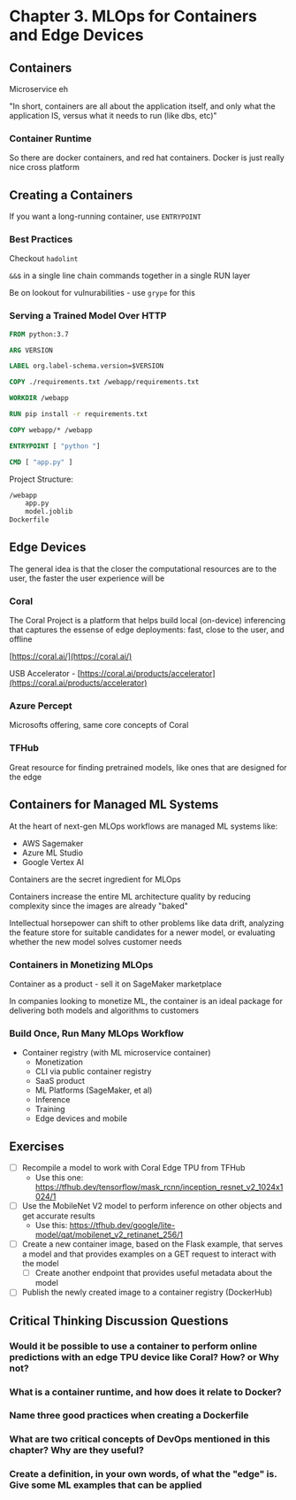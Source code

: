 # Chapter 3. MLOps for Containers and Edge Devices

## Containers

Microservice eh

"In short, containers are all about the application itself, and only what the application IS, versus what it needs to run (like dbs, etc)"

### Container Runtime

So there are docker containers, and red hat containers. Docker is just really nice cross platform

## Creating a Containers

If you want a long-running container, use `ENTRYPOINT`

### Best Practices

Checkout `hadolint`

`&&`s in a single line chain commands together in a single RUN layer

Be on lookout for vulnurabilities - use `grype` for this

### Serving a Trained Model Over HTTP

```Dockerfile
FROM python:3.7

ARG VERSION

LABEL org.label-schema.version=$VERSION

COPY ./requirements.txt /webapp/requirements.txt

WORKDIR /webapp

RUN pip install -r requirements.txt

COPY webapp/* /webapp

ENTRYPOINT [ "python "]

CMD [ "app.py" ]
```

Project Structure:

```txt
/webapp
    app.py
    model.joblib
Dockerfile
```

## Edge Devices

The general idea is that the closer the computational resources are to the user, the faster the user experience will be

### Coral

The Coral Project is a platform that helps build local (on-device) inferencing that captures the essense of edge deployments: fast, close to the user, and offline

[https://coral.ai/](https://coral.ai/)

USB Accelerator - [https://coral.ai/products/accelerator](https://coral.ai/products/accelerator)

### Azure Percept

Microsofts offering, same core concepts of Coral

### TFHub

Great resource for finding pretrained models, like ones that are designed for the edge

## Containers for Managed ML Systems

At the heart of next-gen MLOps workflows are managed ML systems like:

- AWS Sagemaker
- Azure ML Studio
- Google Vertex AI

Containers are the secret ingredient for MLOps

Containers increase the entire ML architecture quality by reducing complexity since the images are already "baked"

Intellectual horsepower can shift to other problems like data drift, analyzing the feature store for suitable candidates for a newer model, or evaluating whether the new model solves customer needs

### Containers in Monetizing MLOps

Container as a product - sell it on SageMaker marketplace

In companies looking to monetize ML, the container is an ideal package for delivering both models and algorithms to customers

### Build Once, Run Many MLOps Workflow

- Container registry (with ML microservice container)
  - Monetization
  - CLI via public container registry
  - SaaS product
  - ML Platforms (SageMaker, et al)
  - Inference
  - Training
  - Edge devices and mobile

## Exercises

- [ ] Recompile a model to work with Coral Edge TPU from TFHub
  - Use this one: https://tfhub.dev/tensorflow/mask_rcnn/inception_resnet_v2_1024x1024/1
- [ ] Use the MobileNet V2 model to perform inference on other objects and get accurate results
  - Use this: https://tfhub.dev/google/lite-model/qat/mobilenet_v2_retinanet_256/1
- [ ] Create a new container image, based on the Flask example, that serves a model and that provides examples on a GET request to interact with the model
  - [ ] Create another endpoint that provides useful metadata about the model
- [ ] Publish the newly created image to a container registry (DockerHub)

## Critical Thinking Discussion Questions

### Would it be possible to use a container to perform online predictions with an edge TPU device like Coral? How? or Why not?

### What is a container runtime, and how does it relate to Docker?

### Name three good practices when creating a Dockerfile

### What are two critical concepts of DevOps mentioned in this chapter? Why are they useful?

### Create a definition, in your own words, of what the "edge" is. Give some ML examples that can be applied
